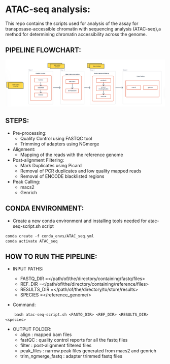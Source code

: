 # ATAC-seq analysis:

This repo contains the scripts used for analysis of the assay for transposase-accessible chromatin with sequencing analysis (ATAC-seq),a method for determining chromatin accessibility across the genome. 

## PIPELINE FLOWCHART:

![Alt text](ATAC-seq.png)

## STEPS:
- Pre-processing:
    - Quality Control using FASTQC tool
    - Trimming of adapters using NGmerge
- Alignment:
    - Mapping of the reads with the reference genome
- Post-alignment Filtering:
    - Mark Duplicates using Picard
    - Removal of PCR duplicates and low quality mapped reads
    - Removal of ENCODE blacklisted regions
- Peak Calling:
    - macs2
    - Genrich

## CONDA ENVIRONMENT: 
- Create a new conda environment and installing tools needed for atac-seq-script.sh script
```
conda create -f conda_envs/ATAC_seq.yml
conda activate ATAC_seq
```
## HOW TO RUN THE PIPELINE:
- INPUT PATHS:
    - FASTQ_DIR   =</path/of/the/directory/containing/fastq/files>
    - REF_DIR     =</path/of/the/directory/containing/reference/files>
    - RESULTS_DIR =</path/of/the/directory/to/store/results>
    - SPECIES     =</reference_genome/>

- Command:
```
    bash atac-seq-script.sh <FASTQ_DIR> <REF_DIR> <RESULTS_DIR> <species>
```

- OUTPUT FOLDER:
    - align                 : mapped bam files
    - fastQC                : quality control reports for all the fastq files
    - filter                : post-alignment filtered files
    - peak_files            : narrow.peak files generated from macs2 and genrich
    - trim_ngmerge_fastq    : adapter trimmed fastq files




